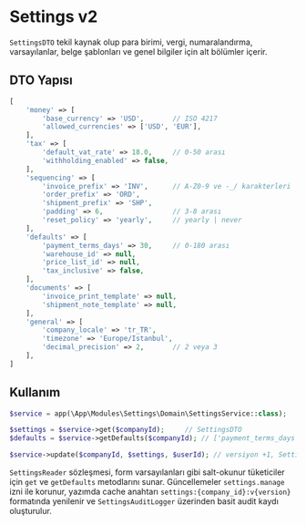 # Settings v2

`SettingsDTO` tekil kaynak olup para birimi, vergi, numaralandırma, varsayılanlar, belge şablonları ve genel bilgiler için alt bölümler içerir.

## DTO Yapısı

```php
[
    'money' => [
        'base_currency' => 'USD',       // ISO 4217
        'allowed_currencies' => ['USD', 'EUR'],
    ],
    'tax' => [
        'default_vat_rate' => 18.0,     // 0-50 arası
        'withholding_enabled' => false,
    ],
    'sequencing' => [
        'invoice_prefix' => 'INV',      // A-Z0-9 ve -_/ karakterleri
        'order_prefix' => 'ORD',
        'shipment_prefix' => 'SHP',
        'padding' => 6,                 // 3-8 arası
        'reset_policy' => 'yearly',     // yearly | never
    ],
    'defaults' => [
        'payment_terms_days' => 30,     // 0-180 arası
        'warehouse_id' => null,
        'price_list_id' => null,
        'tax_inclusive' => false,
    ],
    'documents' => [
        'invoice_print_template' => null,
        'shipment_note_template' => null,
    ],
    'general' => [
        'company_locale' => 'tr_TR',
        'timezone' => 'Europe/Istanbul',
        'decimal_precision' => 2,       // 2 veya 3
    ],
]
```

## Kullanım

```php
$service = app(\App\Modules\Settings\Domain\SettingsService::class);

$settings = $service->get($companyId);     // SettingsDTO
$defaults = $service->getDefaults($companyId); // ['payment_terms_days' => 30, ...]

$service->update($companyId, $settings, $userId); // versiyon +1, SettingsUpdated eventi tetikler
```

`SettingsReader` sözleşmesi, form varsayılanları gibi salt-okunur tüketiciler için `get` ve `getDefaults` metodlarını sunar. Güncellemeler `settings.manage` izni ile korunur, yazımda cache anahtarı `settings:{company_id}:v{version}` formatında yenilenir ve `SettingsAuditLogger` üzerinden basit audit kaydı oluşturulur.
